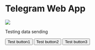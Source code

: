 <!DOCTYPE html>
<html lang="ru">
<head>
    <meta charset="UTF-8">
    <meta name="viewport"
          content="width=device-width, user-scalable=no, initial-scale=1.0, maximum-scale=1.0, minimum-scale=1.0">
    <meta http-equiv="X-UA-Compatible" content="ie=edge">
    <title>TestWebApp</title>
</head>
<body>
    <div id="main">
        <h1>Telegram Web App</h1>
        <img src="https://fuzeservers.ru/wp-content/uploads/e/6/5/e6582e3f04d623bb4823f869c9a53c5d.png">
        <p>Testing data sending</p>
        <p id="data"> </p>
        <button id="buy1">Test button1</button>
        <button id="buy2">Test button2</button>
        <button id="buy3">Test button3</button>
    </div>
    <script src="https://telegram.org/js/telegram-web-app.js"></script>
    <script>
        let tgWeb = window.Telegram.WebApp;
        let button1 = document.getElementById("buy1");
        let button2 = document.getElementById("buy2");
        let button3 = document.getElementById("buy3");
        let data = {
            id: tgWeb.initDataUnsafe.user.id,
            fName: tgWeb.initDataUnsafe.user.first_Name,
            lName: tgWeb.initDataUnsafe.user.last_Name,
        };

        button1.addEventListener('click', () => {
            tgWeb.sendData(JSON.stringify(data);
            tgWeb.close();
        });
        button2.addEventListener('click', () => {
            document.getElementById("data").innerHTML = tgWeb.initDataUnsafe.user.id;
        });

        button3.addEventListener('click', () => {
            document.getElementById("data").innerHTML = "tgWeb.initDataUnsafe.test";
        });
    </script>
</body>
</html>
